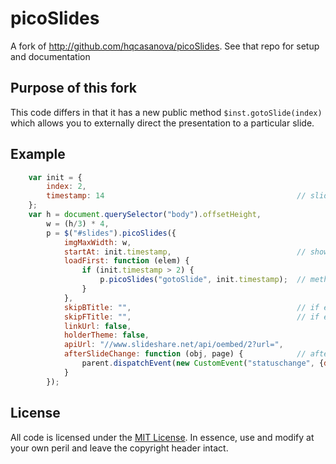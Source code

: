 picoSlides
==========

A fork of http://github.com/hqcasanova/picoSlides. See that repo for setup and documentation

Purpose of this fork
--------------------

This code differs in that it has a new public method `$inst.gotoSlide(index)` which allows you to externally direct the presentation to a particular slide.


Example
-------

```javascript
    var init = {
    	index: 2,
    	timestamp: 14											// slide to start on
    };
	var h = document.querySelector("body").offsetHeight,
		w = (h/3) * 4,
		p = $("#slides").picoSlides({
			imgMaxWidth: w,
			startAt: init.timestamp,							// show this slide first
			loadFirst: function (elem) {
				if (init.timestamp > 2) {
					p.picoSlides("gotoSlide", init.timestamp);	// method to go to this slide after first slide loads
				}
			},
			skipBTitle: "",										// if empty, do not show
			skipFTitle: "", 									// if empty, do not show
			linkUrl: false,
			holderTheme: false,
			apiUrl: "//www.slideshare.net/api/oembed/2?url=",
			afterSlideChange: function (obj, page) {			// after a slide changes, emit an event somewhere
				parent.dispatchEvent(new CustomEvent("statuschange", {detail:{index:init.index, slide: page[0], total: page[1]}}));
			}
		});
```


License
-------

All code is licensed under the [MIT License](http://opensource.org/licenses/MIT). In essence, use and modify at your own peril and leave the copyright header intact.